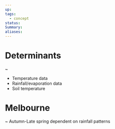 ```yaml
---
up: 
tags:
  - concept
status: 
Summary:
aliases:
---
```

# Determinants
~
- Temperature data
- Rainfall/evaporation data
- Soil temperature 

# Melbourne
~
Autumn-Late spring dependent on rainfall patterns

